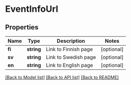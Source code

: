 # EventInfoUrl

## Properties
Name | Type | Description | Notes
------------ | ------------- | ------------- | -------------
**fi** | **string** | Link to Finnish page | [optional] 
**sv** | **string** | Link to Swedish page | [optional] 
**en** | **string** | Link to English page | [optional] 

[[Back to Model list]](../README.md#documentation-for-models) [[Back to API list]](../README.md#documentation-for-api-endpoints) [[Back to README]](../README.md)


